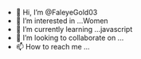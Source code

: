 - 👋 Hi, I’m @FaleyeGold03
- 👀 I’m interested in ...Women
- 🌱 I’m currently learning ...javascript
- 💞️ I’m looking to collaborate on ...
- 📫 How to reach me ...

<!---
FaleyeGold03/FaleyeGold03 is a ✨ special ✨ repository because its `README.md` (this file) appears on your GitHub profile.
You can click the Preview link to take a look at your changes.
--->
